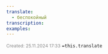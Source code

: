 ```yaml
---
translate:
  - беспокойный
transcription: 
examples:
---
```

<span style="font-size:12px; color:#888888;">Created: 25.11.2024 17:33</span>
 `=this.translate`